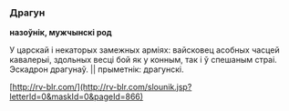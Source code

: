 ### Драгун
**назоўнік, мужчынскі род**

У царскай і некаторых замежных арміях: вайсковец асобных часцей кавалерыі, здольных весці бой як у конным, так і ў спешаным страі. Эскадрон драгунаў. || прыметнік: драгунскі.

<a rel="author">[http://rv-blr.com/](http://rv-blr.com/slounik.jsp?letterId=0&maskId=0&pageId=866)</a>
